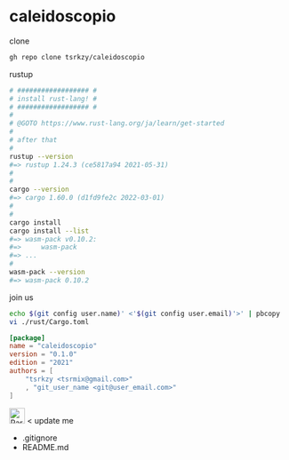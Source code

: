 # caleidoscopio

clone

```bash
gh repo clone tsrkzy/caleidoscopio
```

rustup

```bash
# ################## #
# install rust-lang! #
# ################## #
#
# @GOTO https://www.rust-lang.org/ja/learn/get-started
#
# after that
#
rustup --version
#=> rustup 1.24.3 (ce5817a94 2021-05-31)
#
#
cargo --version
#=> cargo 1.60.0 (d1fd9fe2c 2022-03-01)
#
#
cargo install
cargo install --list
#=> wasm-pack v0.10.2:
#=>     wasm-pack
#=> ...
#
wasm-pack --version
#=> wasm-pack 0.10.2
```

join us

```bash
echo $(git config user.name)' <'$(git config user.email)'>' | pbcopy
vi ./rust/Cargo.toml
```

```toml
[package]
name = "caleidoscopio"
version = "0.1.0"
edition = "2021"
authors = [
    "tsrkzy <tsrmix@gmail.com>"
    , "git_user_name <git@user_email.com>"
]
```

<img src="https://cultofthepartyparrot.com/parrots/hd/parrot.gif" class="lazy" data-src="/parrots/hd/parrot.gif" alt="Parrot" style="height: 28px;"> < update me

* .gitignore
* README.md
